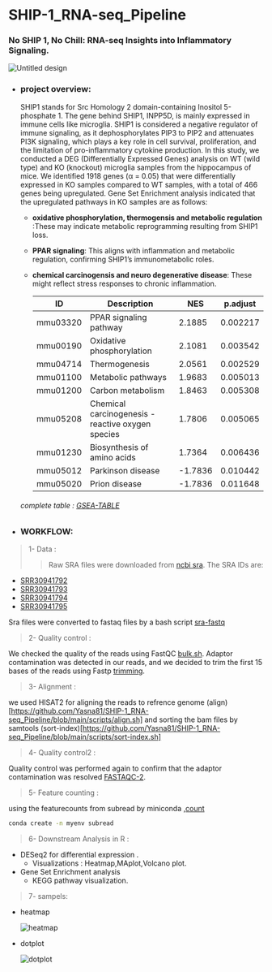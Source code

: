 # SHIP-1_RNA-seq_Pipeline
### No SHIP 1, No Chill: RNA-seq Insights into Inflammatory Signaling.

![Untitled design](https://github.com/user-attachments/assets/34a318c2-f678-4bad-a840-2b1c4ca487b7)




- ### project overview:
  SHIP1 stands for Src Homology 2 domain-containing Inositol 5-phosphate 1. The gene behind SHIP1, INPP5D, is mainly expressed in immune cells like microglia. SHIP1 is considered a negative 
  regulator of immune signaling, as it dephosphorylates PIP3 to PIP2 and attenuates PI3K signaling, which plays a key role in cell survival, proliferation, and the limitation of pro-inflammatory 
  cytokine production.
In this study, we conducted a DEG (Differentially Expressed Genes) analysis on WT (wild type) and KO (knockout) microglia samples from the hippocampus of mice. We identified 1918 genes (α = 0.05) that were differentially expressed in KO samples compared to WT samples, with a total of 466 genes being upregulated. Gene Set Enrichment analysis indicated that the upregulated pathways in KO samples are as follows:

  * __oxidative phosphorylation, thermogensis and metabolic regulation__ :These may indicate metabolic reprogramming resulting from SHIP1 loss.
  * __PPAR signaling__: This aligns with inflammation and metabolic regulation, confirming SHIP1’s immunometabolic roles.
  * __chemical carcinogensis and neuro degenerative disease__: These might reflect stress responses to chronic inflammation.




    | ID         | Description                                                | NES      | p.adjust   |  
    |------------|------------------------------------------------------------|----------|------------|
    | mmu03320   | PPAR signaling pathway                                     | 2.1885   | 0.002217   |
    | mmu00190   | Oxidative phosphorylation                                  | 2.1081   | 0.003542   |
    | mmu04714   | Thermogenesis                                              | 2.0561   | 0.002529   |
    | mmu01100   | Metabolic pathways                                         | 1.9683   | 0.005013   |
    | mmu01200   | Carbon metabolism                                          | 1.8463   | 0.005308   |
    | mmu05208   | Chemical carcinogenesis - reactive oxygen species          | 1.7806   | 0.005065   |
    | mmu01230   | Biosynthesis of amino acids                                | 1.7364   | 0.006436   |
    | mmu05012   | Parkinson disease                                          | -1.7836  | 0.010442   |
    | mmu05020   | Prion disease                                              | -1.7836  | 0.011648   |

  ###### complete table : [GSEA-TABLE](https://github.com/Yasna81/SHIP-1_RNA-seq_Pipeline/blob/main/plots/GSEA_plot/kegg_gene_id_mapping.csv)


- ### WORKFLOW:
  
 > 1-  Data :
   >> Raw SRA files were downloaded from [ncbi sra](https://www.ncbi.nlm.nih.gov/geo/query/acc.cgi?acc=GSE279176). The SRA IDs are:
- [SRR30941792](https://trace.ncbi.nlm.nih.gov/Traces/sra?run=SRR30941792)
- [SRR30941793](https://trace.ncbi.nlm.nih.gov/Traces/sra?run=SRR30941793)
- [SRR30941794](https://trace.ncbi.nlm.nih.gov/Traces/sra?run=SRR30941794)
- [SRR30941795](https://trace.ncbi.nlm.nih.gov/Traces/sra?run=SRR30941795)

Sra files were converted to fastaq files by a bash script [sra-fastq](https://github.com/Yasna81/SHIP-1_RNA-seq_Pipeline/blob/main/scripts/sra-fastq.sh)
  
 > 2-   Quality control :

We checked the quality of the reads using FastQC [bulk.sh](https://github.com/Yasna81/SHIP-1_RNA-seq_Pipeline/blob/main/scripts/bulk.sh). Adaptor contamination was detected in our reads, and we decided to trim the first 15 bases of the reads using Fastp [trimming](https://github.com/Yasna81/SHIP-1_RNA-seq_Pipeline/blob/main/scripts/trimming.sh).

 > 3-   Alignment :

we used HISAT2 for aligning the reads to refrence genome (align)[https://github.com/Yasna81/SHIP-1_RNA-seq_Pipeline/blob/main/scripts/align.sh] and sorting the bam files by samtools (sort-index)[https://github.com/Yasna81/SHIP-1_RNA-seq_Pipeline/blob/main/scripts/sort-index.sh]
  
 > 4-   Quality control2 :

Quality control was performed again to confirm that the adaptor contamination was resolved [FASTAQC-2](https://github.com/Yasna81/SHIP-1_RNA-seq_Pipeline/blob/main/scripts/FASTQC-2.sh).

 > 5-   Feature counting :
 
 using the featurecounts from subread by miniconda ,[count](https://github.com/Yasna81/SHIP-1_RNA-seq_Pipeline/blob/main/scripts/counts.sh)

  ```bash
  conda create -n myenv subread
```
  
 > 6- Downstream Analysis in R :
   - DESeq2 for differential expression .
     - Visualizations : Heatmap,MAplot,Volcano plot.
   - Gene Set Enrichment analysis
     - KEGG pathway visualization.
> 7- sampels:
- heatmap
  
  ![heatmap](https://github.com/user-attachments/assets/31da3138-aeae-4aec-a4da-bc779a92634c)

- dotplot
  
  ![dotplot](https://github.com/user-attachments/assets/93d91adf-ab17-41f3-b15b-17d344fd0197)
